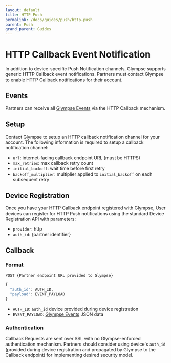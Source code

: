 ```yaml
---
layout: default
title: HTTP Push
permalink: /docs/guides/push/http-push
parent: Push
grand_parent: Guides
---
```


# HTTP Callback Event Notification
In addition to device-specific Push Notification channels, Glympse supports generic HTTP Callback event notifications. Partners must contact Glympse to enable HTTP Callback notifications for their account.

## Events
Partners can receive all [Glympse Events](/docs/guides/push/push-events) via the HTTP Callback mechanism.

## Setup
Contact Glympse to setup an HTTP callback notification channel for your account. The following information is required to setup a callback notification channel:
 * `url`: internet-facing callback endpoint URL (must be HTTPS)
 * `max_retries`: max callback retry count
 * `initial_backoff`: wait time before first retry
 * `backoff_multiplier`: multiplier applied to `initial_backoff` on each subsequent retry
## Device Registration
Once you have your HTTP Callback endpoint registered with Glympse, User devices can register for HTTP Push notifications using the standard Device Registration API with parameters:
 * `provider`: http
 * `auth_id`: {partner identifier}
## Callback
### Format
`POST {Partner endpoint URL provided to Glympse}`
```js
{
  "auth_id": AUTH_ID,
  "payload": EVENT_PAYLOAD
}
```
 * `AUTH_ID`: `auth_id` device provided during device registration
 * `EVENT_PAYLOAD`: [Glympse Events](/docs/guides/push/push-events) JSON data
### Authentication
Callback Requests are sent over SSL with no Glympse-enforced authentication mechanism. Partners should consider using device's `auth_id` (provided during device registration and propagated by Glympse to the Callback endpoint) for implementing desired security model.
